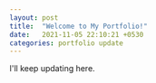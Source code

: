 ```yaml
---
layout: post
title:  "Welcome to My Portfolio!"
date:   2021-11-05 22:10:21 +0530
categories: portfolio update
---
```

I'll keep updating here.
